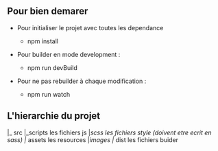 ## Pour bien demarer
- Pour initialiser le projet avec toutes les dependance
    - npm install

- Pour builder en mode development : 
    - npm run devBuild
- Pour ne pas rebuilder à chaque modification :
    - npm run watch

## L'hierarchie du projet
|_ src
    |_scripts les fichiers js
    |_scss les fichiers style (doivent etre ecrit en sass)
|_ assets les resources
    |_images
|_ dist les fichiers buider
    

    